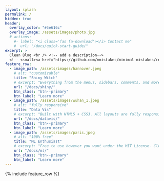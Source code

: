 ```yaml
---
layout: splash
permalink: /
hidden: true
header:
  overlay_color: "#5e616c"
  overlay_image: /assets/images/photo.jpg
  # actions:
    #- label: "<i class='fas fa-download'></i> Contact me"
    #  url: "/docs/quick-start-guide/"
excerpt: >
  Clean Blog <br /> <!-- add a description-->
  <!-- <small><a href="https://github.com/mmistakes/minimal-mistakes/releases/tag/4.20.1">Latest release v4.20.1</a></small>-->
feature_row:
  - image_path: /assets/images/hannover.jpeg
    # alt: "customizable"
    title: "Shiny Witch"
    # excerpt: "Everything from the menus, sidebars, comments, and more can be configured or set with YAML Front Matter."
    url: "/docs/shiny/"
    btn_class: "btn--primary"
    btn_label: "Learn more"
  - image_path: /assets/images/wuhan_1.jpeg
    # alt: "fully responsive"
    title: "Data Vis"
    # excerpt: "Built with HTML5 + CSS3. All layouts are fully responsive with helpers to augment your content."
    url: "/docs/datavis/"
    btn_class: "btn--primary"
    btn_label: "Learn more"
  - image_path: /assets/images/paris.jpeg
    # alt: "100% free"
    title: "ML Enthusiast"
    # excerpt: "Free to use however you want under the MIT License. Clone it, fork it, customize it... whatever!"
    url: "/docs/ml/"
    btn_class: "btn--primary"
    btn_label: "Learn more"   
---
```


{% include feature_row %}